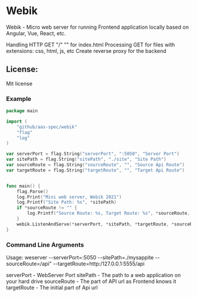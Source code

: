 # Webik

Webik - Micro web server for running Frontend application locally based on Angular, Vue, React, etc.

Handling HTTP GET "/" "" for index.html
Processing GET for files with extensions: css, html, js, etc
Create reverse proxy for the backend

## License: 
Mit license
 


### Example

``` go
package main

import (
	"github/aas-spec/webik"
	"flag"
	"log"
)

var serverPort = flag.String("serverPort", ":5050", "Server Port")
var sitePath = flag.String("sitePath", "./site", "Site Path")
var sourceRoute = flag.String("sourceRoute", "", "Source Api Route")
var targetRoute = flag.String("targetRoute", "", "Target Api Route")


func main() {
	flag.Parse()
	log.Print("Mini web server, Webik 2021")
	log.Printf("Site Path: %s", *sitePath)
	if *sourceRoute != "" {
		log.Printf("Source Route: %s, Target Route: %s", *sourceRoute, *targetRoute)
	}
	webik.ListenAndServe(*serverPort, *sitePath, *targetRoute, *sourceRoute)
}
```

### Command Line Arguments

Usage: weserver --serverPort=:5050 --sitePath=./mysappite --sourceRoute=/api" --targetRoute=http:/127.0.0.1:5555/api

serverPort - WebServer Port 
sitePath - The path to a web application on your hard drive 
sourceRoute - The part of API url as Frontend knows it 
targetRoute - The initial part of Api url